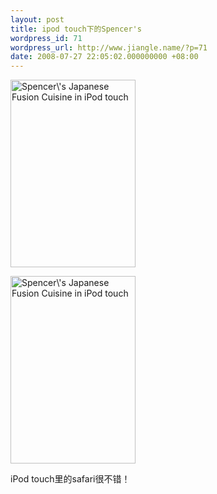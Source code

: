 ```yaml
---
layout: post
title: ipod touch下的Spencer's
wordpress_id: 71
wordpress_url: http://www.jiangle.name/?p=71
date: 2008-07-27 22:05:02.000000000 +08:00
---
```

<a href="http://www.jiangle.name/wp-content/uploads/2008/07/img_0002.png"><img class="alignnone size-medium wp-image-73" title="img_0002" src="http://www.jiangle.name/wp-content/uploads/2008/07/img_0002-200x300.png" alt="Spencer\'s Japanese Fusion Cuisine in iPod touch" width="200" height="300" /></a>

<a href="http://www.jiangle.name/wp-content/uploads/2008/07/img_0001.png"><img class="alignnone size-medium wp-image-72" title="img_0001" src="http://www.jiangle.name/wp-content/uploads/2008/07/img_0001-200x300.png" alt="Spencer\'s Japanese Fusion Cuisine in iPod touch" width="200" height="300" /></a>

iPod touch里的safari很不错！
